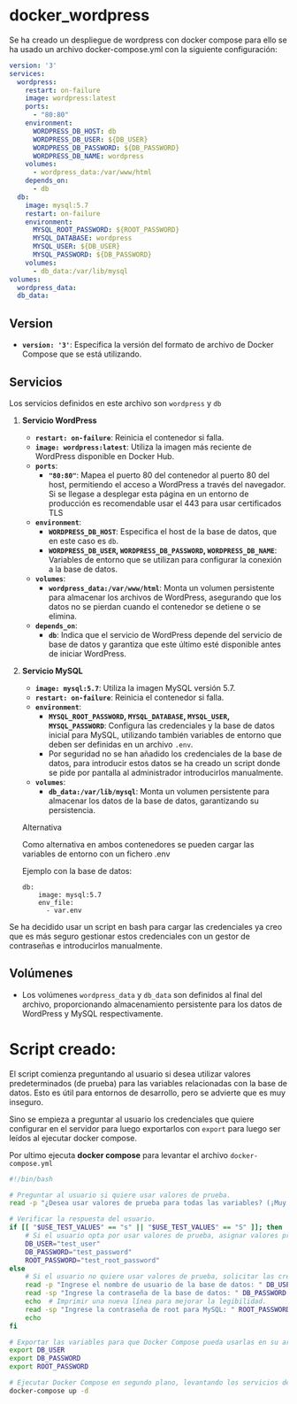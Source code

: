 # docker_wordpress

Se ha creado un despliegue de wordpress con docker compose para ello se ha usado un archivo docker-compose.yml con la siguiente configuración:

```yaml
version: '3'
services:
  wordpress:
    restart: on-failure
    image: wordpress:latest
    ports:
      - "80:80"
    environment:
      WORDPRESS_DB_HOST: db
      WORDPRESS_DB_USER: ${DB_USER}
      WORDPRESS_DB_PASSWORD: ${DB_PASSWORD}
      WORDPRESS_DB_NAME: wordpress
    volumes:
      - wordpress_data:/var/www/html
    depends_on:
      - db
  db:
    image: mysql:5.7
    restart: on-failure
    environment:
      MYSQL_ROOT_PASSWORD: ${ROOT_PASSWORD}
      MYSQL_DATABASE: wordpress
      MYSQL_USER: ${DB_USER}
      MYSQL_PASSWORD: ${DB_PASSWORD}
    volumes:
      - db_data:/var/lib/mysql
volumes:
  wordpress_data:
  db_data:
```

## **Version**

- **`version: '3'`**: Especifica la versión del formato de archivo de Docker Compose que se está utilizando.

## **Servicios**

Los servicios definidos en este archivo son `wordpress` y `db`

1. **Servicio WordPress**
    - **`restart: on-failure`**: Reinicia el contenedor si falla.
    - **`image: wordpress:latest`**: Utiliza la imagen más reciente de WordPress disponible en Docker Hub.
    - **`ports`**:
        - **`"80:80"`**: Mapea el puerto 80 del contenedor al puerto 80 del host, permitiendo el acceso a WordPress a través del navegador. Si se llegase a desplegar esta página en un entorno de producción es recomendable usar el 443 para  usar certificados TLS
    - **`environment`**:
        - **`WORDPRESS_DB_HOST`**: Especifica el host de la base de datos, que en este caso es `db`.
        - **`WORDPRESS_DB_USER`, `WORDPRESS_DB_PASSWORD`, `WORDPRESS_DB_NAME`**: Variables de entorno que se utilizan para configurar la conexión a la
        base de datos.
    - **`volumes`**:
        - **`wordpress_data:/var/www/html`**: Monta un volumen persistente para almacenar los archivos de WordPress, asegurando que los datos no se pierdan cuando el contenedor se detiene o se elimina.
    - **`depends_on`**:
        - **`db`**:
        Indica que el servicio de WordPress depende del servicio de base de
        datos y garantiza que este último esté disponible antes de iniciar
        WordPress.
2. **Servicio MySQL**
    - **`image: mysql:5.7`**: Utiliza la imagen MySQL versión 5.7.
    - **`restart: on-failure`**: Reinicia el contenedor si falla.
    - **`environment`**:
        - **`MYSQL_ROOT_PASSWORD`, `MYSQL_DATABASE`, `MYSQL_USER`, `MYSQL_PASSWORD`**: Configura las credenciales y la base de datos inicial para MySQL,
        utilizando también variables de entorno que deben ser definidas en un
        archivo `.env`.
        - Por seguridad no se han añadido los credenciales de la base de datos, para introducir estos datos se ha creado un script donde se pide por pantalla al administrador introducirlos manualmente.
    - **`volumes`**:
        - **`db_data:/var/lib/mysql`**: Monta un volumen persistente para almacenar los datos de la base de datos, garantizando su persistencia.
    
    Alternativa 
    
    Como alternativa en ambos contenedores se pueden cargar las variables de entorno con un fichero .env
    
    Ejemplo con la base de datos:
    
    ```
    db:
        image: mysql:5.7
        env_file:
          - var.env
    ```
    

Se ha decidido usar un script en bash para cargar las credenciales ya creo que es más seguro gestionar estos credenciales con un gestor de contraseñas e introducirlos manualmente. 

## **Volúmenes**

- Los volúmenes `wordpress_data` y `db_data` son definidos al final del archivo, proporcionando almacenamiento persistente para los datos de WordPress y MySQL respectivamente.

# Script creado:

El script comienza preguntando al usuario si desea utilizar valores 
predeterminados (de prueba) para las variables relacionadas con la base 
de datos. Esto es útil para entornos de desarrollo, pero se advierte que es muy inseguro.

Sino se empieza a preguntar al usuario los credenciales que quiere configurar en el servidor para luego exportarlos con `export` para luego ser leídos al ejecutar docker compose. 

Por ultimo ejecuta **docker compose** para levantar el archivo `docker-compose.yml`

```bash
#!/bin/bash

# Preguntar al usuario si quiere usar valores de prueba.
read -p "¿Desea usar valores de prueba para todas las variables? (¡Muy inseguro!) (s/n): " USE_TEST_VALUES

# Verificar la respuesta del usuario.
if [[ "$USE_TEST_VALUES" == "s" || "$USE_TEST_VALUES" == "S" ]]; then
    # Si el usuario opta por usar valores de prueba, asignar valores predeterminados a las variables.
    DB_USER="test_user"  
    DB_PASSWORD="test_password"  
    ROOT_PASSWORD="test_root_password"  
else
    # Si el usuario no quiere usar valores de prueba, solicitar las credenciales manualmente.
    read -p "Ingrese el nombre de usuario de la base de datos: " DB_USER  # Solicitar nombre de usuario.
    read -sp "Ingrese la contraseña de la base de datos: " DB_PASSWORD  # Solicitar contraseña sin mostrarla en pantalla.
    echo  # Imprimir una nueva línea para mejorar la legibilidad.
    read -sp "Ingrese la contraseña de root para MySQL: " ROOT_PASSWORD  # Solicitar contraseña de root sin mostrarla en pantalla.
    echo  
fi

# Exportar las variables para que Docker Compose pueda usarlas en su archivo de configuración.
export DB_USER 
export DB_PASSWORD  
export ROOT_PASSWORD  

# Ejecutar Docker Compose en segundo plano, levantando los servicios definidos en el archivo docker-compose.yml.
docker-compose up -d

```
